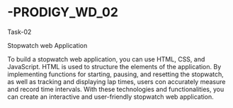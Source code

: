 # -PRODIGY_WD_02
Task-02

Stopwatch web Application

To build a stopwatch web application, you can use HTML, CSS, and JavaScript. HTML is used to structure the elements of the application. By implementing functions for starting, pausing, and resetting the stopwatch, as well as tracking and displaying lap times, users con accurately measure and record time intervals. With these technologies and functionalities, you can create an interactive and user-friendly stopwatch web application.
